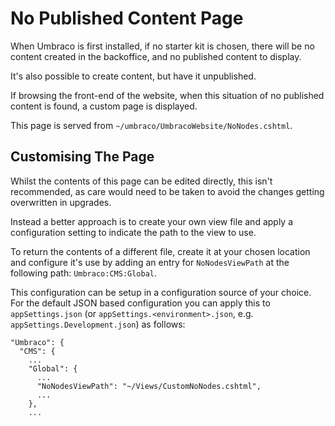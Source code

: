 # No Published Content Page

When Umbraco is first installed, if no starter kit is chosen, there will be no content created in the backoffice, and no published content to display.

It's also possible to create content, but have it unpublished.

If browsing the front-end of the website, when this situation of no published content is found, a custom page is displayed.

This page is served from `~/umbraco/UmbracoWebsite/NoNodes.cshtml`.

## Customising The Page

Whilst the contents of this page can be edited directly, this isn't recommended, as care would need to be taken to avoid the changes getting overwritten in upgrades.

Instead a better approach is to create your own view file and apply a configuration setting to indicate the path to the view to use.

To return the contents of a different file, create it at your chosen location and configure it's use by adding an entry for `NoNodesViewPath` at the following path: `Umbraco:CMS:Global`.

This configuration can be setup in a configuration source of your choice.  For the default JSON based configuration you can apply this to `appSettings.json` (or `appSettings.<environment>.json`, e.g. `appSettings.Development.json`) as follows:

```
"Umbraco": {
  "CMS": {
    ...
    "Global": {
      ...
      "NoNodesViewPath": "~/Views/CustomNoNodes.cshtml",
      ...
    },
    ...
```
